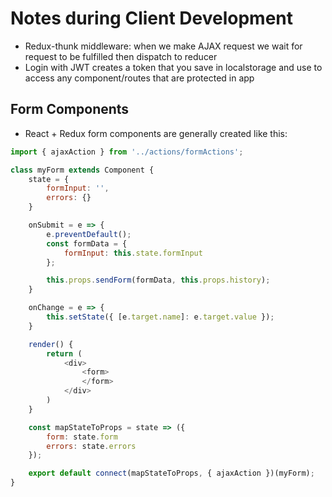 # Notes during Client Development

- Redux-thunk middleware: when we make AJAX request we wait for request to be fulfilled then dispatch to reducer
- Login with JWT creates a token that you save in localstorage and use to access any component/routes that are protected in app


## Form Components
- React + Redux form components are generally created like this:
```javascript
import { ajaxAction } from '../actions/formActions';

class myForm extends Component {
    state = {
        formInput: '',
        errors: {}
    }

    onSubmit = e => {
        e.preventDefault();
        const formData = {
            formInput: this.state.formInput
        };

        this.props.sendForm(formData, this.props.history);
    }

    onChange = e => {
        this.setState({ [e.target.name]: e.target.value });
    }

    render() {
        return (
            <div>
                <form>
                </form>
            </div>
        )
    }

    const mapStateToProps = state => ({
        form: state.form
        errors: state.errors
    });

    export default connect(mapStateToProps, { ajaxAction })(myForm);
}
```